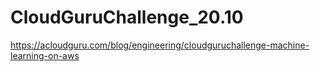 # CloudGuruChallenge_20.10
https://acloudguru.com/blog/engineering/cloudguruchallenge-machine-learning-on-aws
